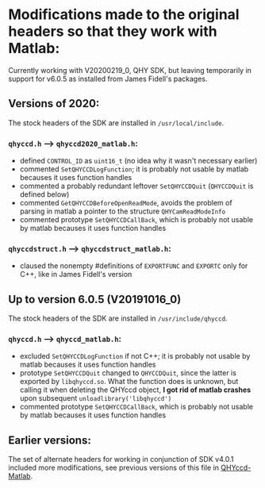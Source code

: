 # Modifications made to the original headers so that they work with Matlab: #

Currently working with V20200219_0, QHY SDK, but leaving temporarily in support for v6.0.5 as installed from James Fidell's packages.

## Versions of 2020:

The stock headers of the SDK are installed in `/usr/local/include`.

### `qhyccd.h` --> `qhyccd2020_matlab.h`:

- defined `CONTROL_ID` as `uint16_t` (no idea why it wasn't necessary earlier)
- commented `SetQHYCCDLogFunction`; it is probably not usable by matlab becauses it uses function handles
- commented a probably redundant leftover `SetQHYCCDQuit` (`QHYCCDQuit` is defined below)
- commented `GetQHYCCDBeforeOpenReadMode`, avoids the problem of parsing in matlab a pointer to the
  structure `QHYCamReadModeInfo`
- commented prototype `SetQHYCCDCallBack`, which is probably not usable by matlab becauses it uses function handles

### `qhyccdstruct.h` --> `qhyccdstruct_matlab.h`:

- claused the nonempty #definitions of `EXPORTFUNC` and `EXPORTC` only for C++, like in James Fidell's version

## Up to version 6.0.5 (V20191016_0)

The stock headers of the SDK are installed in `/usr/include/qhyccd`.

### `qhyccd.h` --> `qhyccd_matlab.h`:

- excluded `SetQHYCCDLogFunction` if not C++; it is probably not usable by matlab becauses it uses function handles
- prototype `SetQHYCCDQuit` changed to `QHYCCDQuit`, since the latter is exported by `libqhyccd.so`.
  What the function does is unknown, but calling it when deleting the QHYccd object, **I got rid
  of matlab crashes** upon subsequent `unloadlibrary('libqhyccd')`
- commented prototype `SetQHYCCDCallBack`, which is probably not usable by matlab becauses it uses function handles

## Earlier versions:

The set of alternate headers for working in conjunction of SDK v4.0.1 included more
modifications, see previous versions of this file in [QHYccd-Matlab](https://github.com/EastEriq/QHYccd-matlab).

